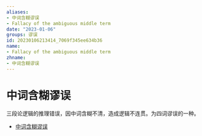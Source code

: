```yaml
---
aliases:
- 中词含糊谬误
- Fallacy of the ambiguous middle term
date: "2023-01-06"
groups: 谬误
id: 20230106213414_7069f345ee634b36
name:
- Fallacy of the ambiguous middle term
zhname:
- 中词含糊谬误
---
```


# 中词含糊谬误

三段论逻辑的推理错误，因中词含糊不清，造成逻辑不连贯。为四词谬误的一种。

* [中词含糊谬误](https://zh.wikipedia.org/wiki/%E4%B8%AD%E8%A9%9E%E5%90%AB%E7%B3%8A%E8%AC%AC%E8%AA%A4)
